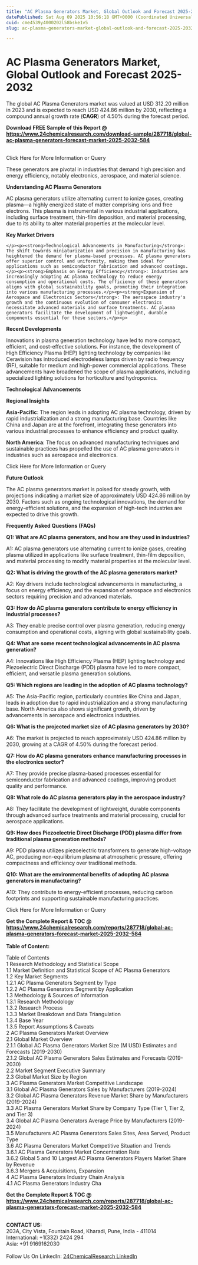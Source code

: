 ```yaml
---
title: "AC Plasma Generators Market, Global Outlook and Forecast 2025-2032"
datePublished: Sat Aug 09 2025 10:56:18 GMT+0000 (Coordinated Universal Time)
cuid: cme4539y4000202l58bske1v5
slug: ac-plasma-generators-market-global-outlook-and-forecast-2025-2032-1

---
```


# AC Plasma Generators Market, Global Outlook and Forecast 2025-2032

<p></p><p>
</p><p>The global AC Plasma Generators market was valued at USD 312.20 million in 2023 and is expected to reach USD 424.86 million by 2030, reflecting a compound annual growth rate (<strong>CAGR</strong>) of 4.50% during the forecast period. </p><div><b>Download FREE Sample of this Report @ 
            <a href="https://www.24chemicalresearch.com/download-sample/287718/global-ac-plasma-generators-forecast-market-2025-2032-584">
            https://www.24chemicalresearch.com/download-sample/287718/global-ac-plasma-generators-forecast-market-2025-2032-584</a></b></div><br><p>
</p><p>Click Here for More Information or Query  </p><p>
</p><p>These generators are pivotal in industries that demand high precision and energy efficiency, notably electronics, aerospace, and material science.</p><p>
</p><p></p><p>
</p><p><strong>Understanding AC Plasma Generators</strong></p><p>
</p><p>AC plasma generators utilize alternating current to ionize gases, creating plasma—a highly energized state of matter comprising ions and free electrons. This plasma is instrumental in various industrial applications, including surface treatment, thin-film deposition, and material processing, due to its ability to alter material properties at the molecular level.</p><p>
</p><p><strong>Key Market Drivers</strong></p><p>

	</p><p><strong>Technological Advancements in Manufacturing</strong>: The shift towards miniaturization and precision in manufacturing has heightened the demand for plasma-based processes. AC plasma generators offer superior control and uniformity, making them ideal for applications such as semiconductor fabrication and advanced coatings.</p><p><strong>Emphasis on Energy Efficiency</strong>: Industries are increasingly adopting AC plasma technology to reduce energy consumption and operational costs. The efficiency of these generators aligns with global sustainability goals, promoting their integration into various manufacturing processes.</p><p><strong>Expansion of Aerospace and Electronics Sectors</strong>: The aerospace industry's growth and the continuous evolution of consumer electronics necessitate advanced materials and surface treatments. AC plasma generators facilitate the development of lightweight, durable components essential for these sectors.</p><p>
</p><p><strong>Recent Developments</strong></p><p>
</p><p>Innovations in plasma generation technology have led to more compact, efficient, and cost-effective solutions. For instance, the development of High Efficiency Plasma (HEP) lighting technology by companies like Ceravision has introduced electrodeless lamps driven by radio frequency (RF), suitable for medium and high-power commercial applications. These advancements have broadened the scope of plasma applications, including specialized lighting solutions for horticulture and hydroponics.</p><p>
</p><p></p><p>
</p><p><strong>Technological Advancements</strong></p><p>
</p><p>
</p><p><strong>Regional Insights</strong></p><p>
</p><p><strong>Asia-Pacific</strong>: The region leads in adopting AC plasma technology, driven by rapid industrialization and a strong manufacturing base. Countries like China and Japan are at the forefront, integrating these generators into various industrial processes to enhance efficiency and product quality.</p><p><strong>North America</strong>: The focus on advanced manufacturing techniques and sustainable practices has propelled the use of AC plasma generators in industries such as aerospace and electronics.</p><p>
</p><p>Click Here for More Information or Query  </p><p>
</p><p><strong>Future Outlook</strong></p><p>
</p><p>The AC plasma generators market is poised for steady growth, with projections indicating a market size of approximately USD 424.86 million by 2030. Factors such as ongoing technological innovations, the demand for energy-efficient solutions, and the expansion of high-tech industries are expected to drive this growth.</p><p>
</p><p><strong>Frequently Asked Questions (FAQs)</strong></p><p>
</p><p><strong>Q1: What are AC plasma generators, and how are they used in industries?</strong></p><p>
</p><p>A1: AC plasma generators use alternating current to ionize gases, creating plasma utilized in applications like surface treatment, thin-film deposition, and material processing to modify material properties at the molecular level.</p><p>
</p><p><strong>Q2: What is driving the growth of the AC plasma generators market?</strong></p><p>
</p><p>A2: Key drivers include technological advancements in manufacturing, a focus on energy efficiency, and the expansion of aerospace and electronics sectors requiring precision and advanced materials.</p><p>
</p><p><strong>Q3: How do AC plasma generators contribute to energy efficiency in industrial processes?</strong></p><p>
</p><p>A3: They enable precise control over plasma generation, reducing energy consumption and operational costs, aligning with global sustainability goals.</p><p>
</p><p><strong>Q4: What are some recent technological advancements in AC plasma generation?</strong></p><p>
</p><p>A4: Innovations like High Efficiency Plasma (HEP) lighting technology and Piezoelectric Direct Discharge (PDD) plasma have led to more compact, efficient, and versatile plasma generation solutions.</p><p>
</p><p><strong>Q5: Which regions are leading in the adoption of AC plasma technology?</strong></p><p>
</p><p>A5: The Asia-Pacific region, particularly countries like China and Japan, leads in adoption due to rapid industrialization and a strong manufacturing base. North America also shows significant growth, driven by advancements in aerospace and electronics industries.</p><p>
</p><p><strong>Q6: What is the projected market size of AC plasma generators by 2030?</strong></p><p>
</p><p>A6: The market is projected to reach approximately USD 424.86 million by 2030, growing at a CAGR of 4.50% during the forecast period.</p><p>
</p><p><strong>Q7: How do AC plasma generators enhance manufacturing processes in the electronics sector?</strong></p><p>
</p><p>A7: They provide precise plasma-based processes essential for semiconductor fabrication and advanced coatings, improving product quality and performance.</p><p>
</p><p><strong>Q8: What role do AC plasma generators play in the aerospace industry?</strong></p><p>
</p><p>A8: They facilitate the development of lightweight, durable components through advanced surface treatments and material processing, crucial for aerospace applications.</p><p>
</p><p><strong>Q9: How does Piezoelectric Direct Discharge (PDD) plasma differ from traditional plasma generation methods?</strong></p><p>
</p><p>A9: PDD plasma utilizes piezoelectric transformers to generate high-voltage AC, producing non-equilibrium plasma at atmospheric pressure, offering compactness and efficiency over traditional methods.</p><p>
</p><p><strong>Q10: What are the environmental benefits of adopting AC plasma generators in manufacturing?</strong></p><p>
</p><p>A10: They contribute to energy-efficient processes, reducing carbon footprints and supporting sustainable manufacturing practices.</p><p>
</p><p>Click Here for More Information or Query  </p>

<div><b>Get the Complete Report & TOC @ 
            <a href="https://www.24chemicalresearch.com/reports/287718/global-ac-plasma-generators-forecast-market-2025-2032-584">
            https://www.24chemicalresearch.com/reports/287718/global-ac-plasma-generators-forecast-market-2025-2032-584</a></b></div><br>
            <b>Table of Content:</b><p>Table of Contents<br />
1 Research Methodology and Statistical Scope<br />
1.1 Market Definition and Statistical Scope of AC Plasma Generators<br />
1.2 Key Market Segments<br />
1.2.1 AC Plasma Generators Segment by Type<br />
1.2.2 AC Plasma Generators Segment by Application<br />
1.3 Methodology & Sources of Information<br />
1.3.1 Research Methodology<br />
1.3.2 Research Process<br />
1.3.3 Market Breakdown and Data Triangulation<br />
1.3.4 Base Year<br />
1.3.5 Report Assumptions & Caveats<br />
2 AC Plasma Generators Market Overview<br />
2.1 Global Market Overview<br />
2.1.1 Global AC Plasma Generators Market Size (M USD) Estimates and Forecasts (2019-2030)<br />
2.1.2 Global AC Plasma Generators Sales Estimates and Forecasts (2019-2030)<br />
2.2 Market Segment Executive Summary<br />
2.3 Global Market Size by Region<br />
3 AC Plasma Generators Market Competitive Landscape<br />
3.1 Global AC Plasma Generators Sales by Manufacturers (2019-2024)<br />
3.2 Global AC Plasma Generators Revenue Market Share by Manufacturers (2019-2024)<br />
3.3 AC Plasma Generators Market Share by Company Type (Tier 1, Tier 2, and Tier 3)<br />
3.4 Global AC Plasma Generators Average Price by Manufacturers (2019-2024)<br />
3.5 Manufacturers AC Plasma Generators Sales Sites, Area Served, Product Type<br />
3.6 AC Plasma Generators Market Competitive Situation and Trends<br />
3.6.1 AC Plasma Generators Market Concentration Rate<br />
3.6.2 Global 5 and 10 Largest AC Plasma Generators Players Market Share by Revenue<br />
3.6.3 Mergers & Acquisitions, Expansion<br />
4 AC Plasma Generators Industry Chain Analysis<br />
4.1 AC Plasma Generators Industry Cha</p>

<div><b>Get the Complete Report & TOC @ 
            <a href="https://www.24chemicalresearch.com/reports/287718/global-ac-plasma-generators-forecast-market-2025-2032-584">
            https://www.24chemicalresearch.com/reports/287718/global-ac-plasma-generators-forecast-market-2025-2032-584</a></b></div><br>

<b>CONTACT US:</b><br>
            203A, City Vista, Fountain Road, Kharadi, Pune, India - 411014<br>
            International: +1(332) 2424 294<br>
            Asia: +91 9169162030 <br><br>
            Follow Us On LinkedIn: <a href="https://www.linkedin.com/company/24chemicalresearch/">24ChemicalResearch LinkedIn</a>